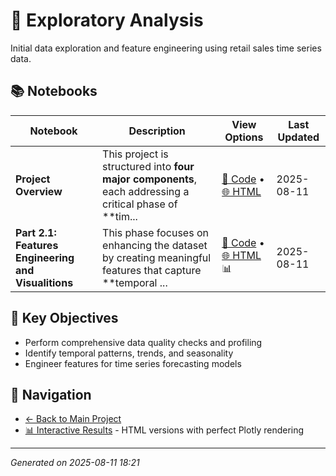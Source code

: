 # 🧭 Exploratory Analysis

Initial data exploration and feature engineering using retail sales time series data.

## 📚 Notebooks

| Notebook | Description | View Options | Last Updated |
|----------|-------------|--------------|--------------|
| **Project Overview** | This project is structured into **four major components**, each addressing a critical phase of **tim... | [📓 Code](notebooks/exploratory_analysis/eda_feat_engineering.ipynb) • [🌐 HTML](docs/eda_feat_engineering.html) | 2025-08-11 |
| **Part 2.1: Features Engineering and Visualitions** | This phase focuses on enhancing the dataset by creating meaningful features that capture **temporal ... | [📓 Code](notebooks/exploratory_analysis/trends_impact_analysis.ipynb) • [🌐 HTML](docs/trends_impact_analysis.html) 📊 | 2025-08-11 |

## 🎯 Key Objectives

- Perform comprehensive data quality checks and profiling
- Identify temporal patterns, trends, and seasonality
- Engineer features for time series forecasting models

## 🔗 Navigation

- [← Back to Main Project](../README.md)
- [📊 Interactive Results](../docs/) - HTML versions with perfect Plotly rendering

---
*Generated on 2025-08-11 18:21*